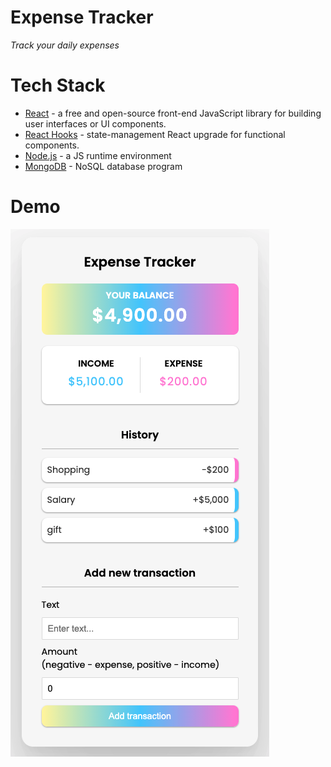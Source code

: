 # Expense Tracker

_Track your daily expenses_

# Tech Stack

- [React](https://reactjs.org/) - a free and open-source front-end JavaScript library for building user interfaces or UI components.
- [React Hooks](https://reactjs.org/docs/hooks-intro.html) - state-management React upgrade for functional components.
- [Node.js](https://nodejs.org/en/) - a JS runtime environment
- [MongoDB](https://www.mongodb.com/) - NoSQL database program

# Demo

[![Expense Tracker](/client/public/demo.png)](https://expense-tracker-gkim.herokuapp.com/)
